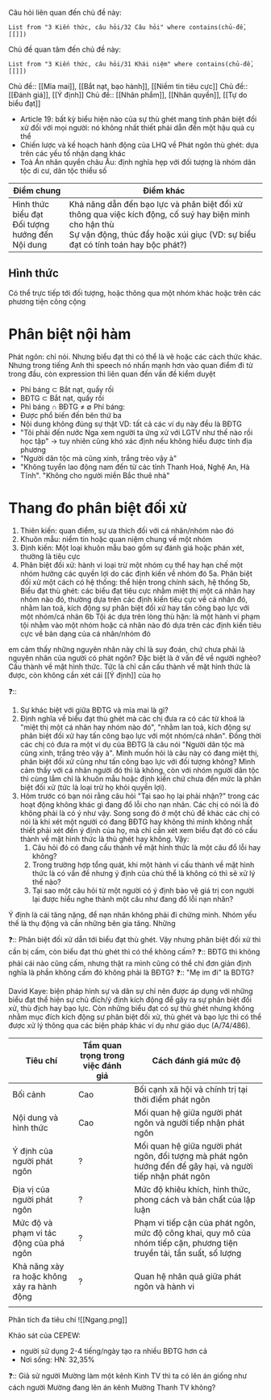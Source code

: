 Câu hỏi liên quan đến chủ đề này:
```dataview
List from "3 Kiến thức, câu hỏi/32 Câu hỏi" where contains(chủ-đề,[[]]) 
```

Chủ đề quan tâm đến chủ đề này:
```dataview
List from "3 Kiến thức, câu hỏi/31 Khái niệm" where contains(chủ-đề,[[]]) 
```

Chủ đề:: [[Mỉa mai]], [[Bắt nạt, bạo hành]], [[Niềm tin tiêu cực]]
Chủ đề:: [[Đánh giá]], [[Ý định]]
Chủ đề:: [[Nhân phẩm]], [[Nhân quyền]], [[Tự do biểu đạt]]

- Article 19: bất kỳ biểu hiện nào của sự thù ghét mang tính phân biệt đối xử đối với mọi người: nó không nhất thiết phải dẫn đến một hậu quả cụ thể
- Chiến lược và kế hoạch hành động của LHQ về Phát ngôn thù ghét: dựa trên các yếu tố nhận dạng khác
- Toà Án nhân quyền châu Âu: định nghĩa hẹp với đối tượng là nhóm dân tộc di cư, dân tộc thiểu số
 
| Điểm chung                                            | Điểm khác                                                                                                                                                                                   |
| ----------------------------------------------------- | ------------------------------------------------------------------------------------------------------------------------------------------------------------------------------------------- |
| Hình thức biểu đạt<br>Đối tượng hướng đến<br>Nội dung | Khả năng dẫn đến bạo lực và phân biệt đối xử thông qua việc kích động, cố suý hay biện minh cho hận thù<br>Sự vận động, thúc đẩy hoặc xúi giục (VD: sự biểu đạt có tính toán hay bộc phát?) | 

## Hình thức
Có thể trực tiếp tới đối tượng, hoặc thông qua một nhóm khác hoặc trên các phương tiện công cộng

# Phân biệt nội hàm
Phát ngôn: chỉ nói. Nhưng biểu đạt thì có thể là vẽ hoặc các cách thức khác. Nhưng trong tiếng Anh thì speech nó nhấn mạnh hơn vào quan điểm đi từ trong đầu, còn expression thì liên quan đến vấn đề kiểm duyệt

- Phỉ báng ⊂ Bắt nạt, quấy rối
- BĐTG ⊂ Bắt nạt, quấy rối
- Phỉ báng ∩ BĐTG ≠ ∅
Phỉ báng: 
- Được phổ biến đến bên thứ ba
- Nội dung không đúng sự thật
VD: tất cả các ví dụ này đều là BĐTG
- "Tôi phải đến nước Nga xem người ta ứng xử với LGTV như thế nào rồi học tập" → tuy nhiên cũng khó xác định nếu không hiểu được tính địa phương
- "Người dân tộc mà cũng xinh, trắng trẻo vậy à" 
- "Không tuyển lao động nam đến từ các tỉnh Thanh Hoá, Nghệ An, Hà Tĩnh". "Không cho người miền Bắc thuê nhà" 
# Thang đo phân biệt đối xử
1. Thiên kiến: quan điểm, sự ưa thích đối với cá nhân/nhóm nào đó
2. Khuôn mẫu: niềm tin hoặc quan niệm chung về một nhóm
3. Định kiến: Một loại khuôn mẫu bao gồm sự đánh giá hoặc phán xét, thường là tiêu cực
4. Phân biệt đối xử: hành vi loại trừ một nhóm cụ thể hay hạn chế một nhóm hưởng các quyền lợi do các định kiến về nhóm đó
5a. Phân biệt đối xử một cách có hệ thống: thể hiện trong chính sách, hệ thống
5b, Biểu đạt thù ghét: các biểu đạt tiêu cực nhằm miệt thị một cá nhân hay nhóm nào đó, thường dựa trên các định kiến tiêu cực về cá nhân đó, nhằm lan toả, kích động sự phân biệt đối xử hay tấn công bạo lực với một nhóm/cá nhân
6b Tội ác dựa trên lòng thù hận: là một hành vi phạm tội nhằm vào một nhóm hoặc cá nhân nào đó dựa trên các định kiến tiêu cực về bản dạng của cá nhân/nhóm đó

em cảm thấy những nguyên nhân này chỉ là suy đoán, chứ chưa phải là nguyên nhân của người có phát ngôn? Đặc biệt là ở vấn đề về người nghèo?
Cấu thành về mặt hình thức. Tức là chỉ cần cấu thành về mặt hình thức là được, còn không cần xét cái [[Ý định]] của họ

❓:: 
1. Sự khác biệt với giữa BĐTG và mỉa mai là gì? 
2. Định nghĩa về biểu đạt thù ghét mà các chị đưa ra có các từ khoá là "miệt thị một cá nhân hay nhóm nào đó", "nhằm lan toả, kích động sự phân biệt đối xử hay tấn công bạo lực với một nhóm/cá nhân". Đồng thời các chị có đưa ra một ví dụ của BĐTG là câu nói "Người dân tộc mà cũng xinh, trắng trẻo vậy à". Mình muốn hỏi là câu này có đang miệt thị, phân biệt đối xử cũng như tấn công bạo lực với đối tượng không? Mình cảm thấy với cá nhân người đó thì là không, còn với nhóm người dân tộc thì cùng lắm chỉ là khuôn mẫu hoặc định kiến chứ chưa đến mức là phân biệt đối xử (tức là loại trừ họ khỏi quyền lợi).
3. Hôm trước có bạn nói rằng câu hỏi "Tại sao họ lại phải nhận?" trong các hoạt động không khác gì đang đổ lỗi cho nạn nhân. Các chị có nói là đó không phải là có ý như vậy. Song song đó ở một chủ đề khác các chị có nói là khi xét một người có đang BĐTG hay không thì mình không nhất thiết phải xét đến ý định của họ, mà chỉ cần xét xem biểu đạt đó có cấu thành về mặt hình thức là thù ghét hay không. Vậy:
	1. Câu hỏi đó có đang cấu thành về mặt hình thức là một câu đổ lỗi hay không? 
	2. Trong trường hợp tổng quát, khi một hành vi cấu thành về mặt hình thức là có vấn đề nhưng ý định của chủ thể là không có thì sẽ xử lý thế nào?
	3. Tại sao một câu hỏi từ một người có ý định bảo vệ giá trị con người lại được hiểu nghe thành một câu như đang đổ lỗi nạn nhân?

Ý định là cái tăng nặng, để nạn nhân không phải đi chứng minh. Nhóm yếu thế là thụ động và cần những bên gia tăng. Những 

❓:: Phân biệt đối xử dẫn tới biểu đạt thù ghét. Vậy nhưng phân biệt đối xử thì cần bị cấm, còn biểu đạt thù ghét thì có thể không cấm?
❓:: BĐTG thì không phải cái nào cũng cấm, nhưng thật ra mình cũng có thể chỉ đơn giản định nghĩa là phần không cấm đó không phải là BĐTG?
❓:: "Mẹ im đi" là BDTG?

David Kaye: biện pháp hình sự và dân sự chỉ nên được áp dụng với những biểu đạt thể hiện sự chủ đích/ý định kích động để gây ra sự phân biệt đối xử, thù địch hay bạo lực. Còn những biểu đạt có sự thù ghét nhưng không nhằm mục đích kích động sự phân biệt đối xử, thù ghét và bạo lực thì có thể được xử lý thông qua các biện pháp khác ví dụ như giáo dục (A/74/486).

| Tiêu chí                                    | Tầm quan trọng trong việc đánh giá | Cách đánh giá mức độ                                                                                                   |
| ------------------------------------------- | ---------------------------------- | ---------------------------------------------------------------------------------------------------------------------- |
| Bối cảnh                                    | Cao                                | Bối cạnh xã hội và chính trị tại thời điểm phát ngôn                                                                   |
| Nội dung và hình thức                       | Cao                                | Mối quan hệ giữa người phát ngôn và người tiếp nhận phát ngôn                                                          |
| Ý định của người phát ngôn                  | ?                                  | Mối quan hệ giữa người phát ngôn, đối tượng mà phát ngôn hướng đến để gây hại, và người tiếp nhận phát ngôn            |
| Địa vị của người phát ngôn                  | ?                                  | Mức độ khiêu khích, hình thức, phong cách và bản chất của lập luận                                                     |
| Mức độ và phạm vi tác động của phá ngôn     | ?                                  | Phạm vi tiếp cận của phát ngôn, mức độ công khai, quy mô của nhóm tiếp cận, phương tiện truyền tải, tần suất, số lượng |
| Khả năng xảy ra hoặc không xảy ra hành động | ?                                  | Quan hệ nhân quả giữa phát ngôn và hành vi                                                                             |
|                                             |                                    |                                                                                                                        |

Phân tích đa tiêu chí
![[Ngang.png]]

Khảo sát của CEPEW:
-  người sử dụng 2-4 tiếng/ngày tạo ra nhiều BĐTG hơn cả
- Nơi sống: HN: 32,35%


❓:: Giả sử người Mường làm một kênh Kinh TV thì ta có lên án giống như cách người Mường đang lên án kênh Mường Thanh TV không?
